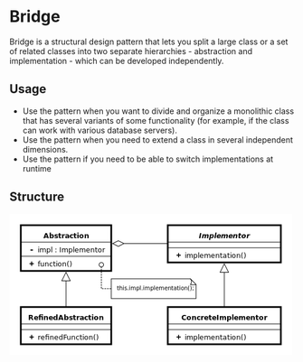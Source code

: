 Bridge
================
Bridge is a structural design pattern that lets you split a large class or a set of related classes into two separate hierarchies - abstraction and implementation - which can be developed independently.

## Usage
- Use the pattern when you want to divide and organize a monolithic class that has several variants of some functionality (for example, if the class can work with various database servers).
- Use the pattern when you need to extend a class in several independent dimensions.
- Use the pattern if you need to be able to switch implementations at runtime

## Structure
![Structure](static/structure.png?raw=true)